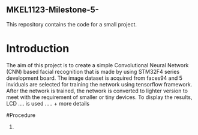 ## MKEL1123-Milestone-5-

This repository contains the code for a small project.

# Introduction 

The aim of this project is to create a simple Convolutional Neural Network (CNN) based facial recognition that is made by using STM32F4 series development board. The image dataset is acquired from faces94 and 5 inviduals are selected for training the network using tensorflow framework. After the network is trained, the network is converted to lighter version to meet with the requirement of smaller or tiny devices. To display the results,  LCD .... is used ..... + more details 

#Procedure 

1. 








